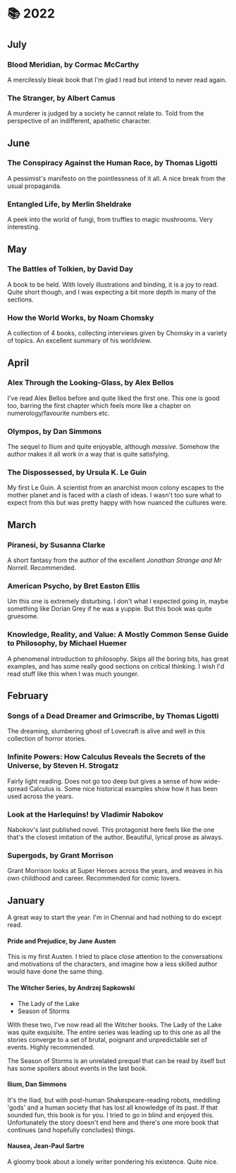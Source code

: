 # 📚 2022


## July

### Blood Meridian, by Cormac McCarthy

A mercilessly bleak book that I'm glad I read but intend to never read again.

### The Stranger, by Albert Camus

A murderer is judged by a society he cannot relate to. Told from the perspective of an indifferent,
apathetic character.

### 

## June

### The Conspiracy Against the Human Race, by Thomas Ligotti

A pessimist's manifesto on the pointlessness of it all. A nice break from the
usual propaganda.

### Entangled Life, by Merlin Sheldrake

A peek into the world of fungi, from truffles to magic mushrooms. Very
interesting.

## May

### The Battles of Tolkien, by David Day

A book to be held. With lovely illustrations and binding, it is a joy to read.
Quite short though, and I was expecting a bit more depth in many of the
sections.

### How the World Works, by Noam Chomsky

A collection of 4 books, collecting interviews given by Chomsky in a variety of
topics. An excellent summary of his worldview.

## April

### Alex Through the Looking-Glass, by Alex Bellos 

I've read Alex Bellos before and quite liked the first one. This one is good
too, barring the first chapter which feels more like a chapter on
numerology/favourite numbers etc.

### Olympos, by Dan Simmons

The sequel to Ilium and quite enjoyable, although *massive*. Somehow the author
makes it all work in a way that is quite satisfying.

### The Dispossessed, by Ursula K. Le Guin

My first Le Guin. A scientist from an anarchist moon colony escapes to the
mother planet and is faced with a clash of ideas. I wasn't too sure what to
expect from this but was pretty happy with how nuanced the cultures were.

## March

### Piranesi, by Susanna Clarke

A short fantasy from the author of the excellent *Jonathan Strange and Mr
Norrell*. Recommended.

### American Psycho, by Bret Easton Ellis

Um this one is extremely disturbing. I don't what I expected going in, maybe
something like Dorian Grey if he was a yuppie. But this book was quite
gruesome.

### Knowledge, Reality, and Value: A Mostly Common Sense Guide to Philosophy, by Michael Huemer

A phenomenal introduction to philosophy. Skips all the boring bits, has great
examples, and has some really good sections on critical thinking. I wish I'd
read stuff like this when I was much younger.

## February

### Songs of a Dead Dreamer and Grimscribe, by Thomas Ligotti

The dreaming, slumbering ghost of Lovecraft is alive and well in this
collection of horror stories.

### Infinite Powers: How Calculus Reveals the Secrets of the Universe, by Steven H. Strogatz

Fairly light reading. Does not go too deep but gives a sense of how wide-spread
Calculus is. Some nice historical examples show how it has been used across the
years.

### Look at the Harlequins! by Vladimir Nabokov

Nabokov's last published novel. This protagonist here feels like the one that's
the closest imitation of the author. Beautiful, lyrical prose as always.

### Supergods, by Grant Morrison

Grant Morrison looks at Super Heroes across the years, and weaves in his own
childhood and career. Recommended for comic lovers.

## January

A great way to start the year. I'm in Chennai and had nothing to do except read.

#### Pride and Prejudice, by Jane Austen

This is my first Austen. I tried to place close attention to the conversations
and motivations of the characters, and imagine how a less skilled author would
have done the same thing.

#### The Witcher Series, by Andrzej Sapkowski

- The Lady of the Lake
- Season of Storms

With these two, I've now read all the Witcher books. The Lady of the Lake was quite exquisite. The
entire series was leading up to this one as all the stories converge to a set of brutal, poignant
and unpredictable set of events. Highly recommended.

The Season of Storms is an unrelated prequel that can be read by itself but has some spoilers about
events in the last book.

#### Ilium, Dan Simmons

It's the Iliad, but with post-human Shakespeare-reading robots, meddling 'gods' and a human society
that has lost all knowledge of its past. If that sounded fun, this book is for you. I tried to go in
blind and enjoyed this. Unfortunately the story doesn't end here and there's one more book that
continues (and hopefully concludes) things.

#### Nausea, Jean-Paul Sartre

A gloomy book about a lonely writer pondering his existence. Quite nice.
